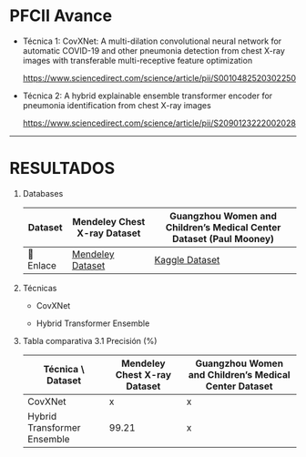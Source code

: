 # PFCII Avance

- Técnica 1: CovXNet: A multi-dilation convolutional neural network for automatic COVID-19 and other pneumonia detection from chest X-ray images with transferable multi-receptive feature optimization

    https://www.sciencedirect.com/science/article/pii/S0010482520302250

- Técnica 2: A hybrid explainable ensemble transformer encoder for pneumonia identification from chest X-ray images

    https://www.sciencedirect.com/science/article/pii/S2090123222002028

---

# RESULTADOS
1. Databases
   
    | Dataset           | Mendeley Chest X-ray Dataset                                                                 | Guangzhou Women and Children’s Medical Center Dataset (Paul Mooney)                    |
    |-----------------|-----------------------------------------------------------------------------------------------|-----------------------------------------------------------------------------------------|
    | 🔗 Enlace        | [Mendeley Dataset](https://data.mendeley.com/datasets/rscbjbr9sj/2)                          | [Kaggle Dataset](https://www.kaggle.com/datasets/paultimothymooney/chest-xray-pneumonia) |
    

2. Técnicas
    * CovXNet
      
    * Hybrid Transformer Ensemble
  
3. Tabla comparativa
    3.1 Precisión (%)

    | Técnica \ Dataset           | Mendeley Chest X-ray Dataset | Guangzhou Women and Children’s Medical Center Dataset |
    |-----------------------------|------------------------------|-------------------------------------------------------|
    | CovXNet                     | x                            | x                                                     |
    | Hybrid Transformer Ensemble | 99.21                        | x                                                     |

